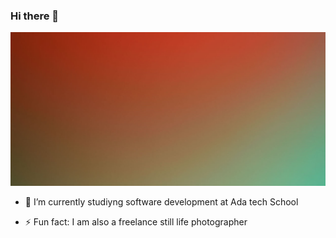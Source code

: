 ### Hi there 👋

![Cover](https://github.com/marieflorescontact/marieflorescontact/blob/master/cover.jpg)



- 🔭 I’m currently studiyng software development at Ada tech School

- ⚡ Fun fact: I am also a freelance still life photographer

